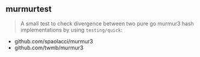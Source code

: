 ## murmurtest

> A small test to check divergence between two pure go murmur3 hash implementations by using `testing/quick`:

- github.com/spaolacci/murmur3
- github.com/twmb/murmur3
